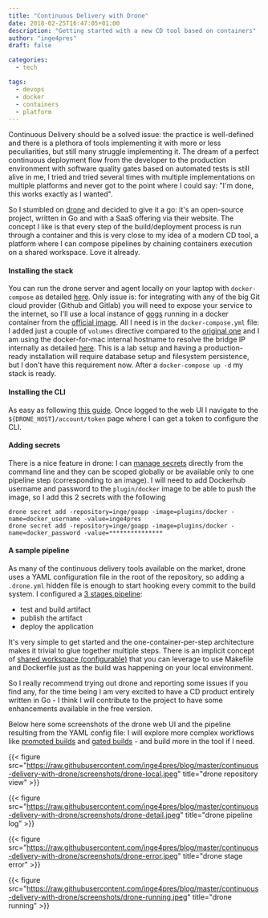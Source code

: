 ```yaml
---
title: "Continuous Delivery with Drone"
date: 2018-02-25T16:47:05+01:00
description: "Getting started with a new CD tool based on containers"
author: "inge4pres"
draft: false

categories:
  - tech

tags:
  - devops
  - docker
  - containers
  - platform
---
```


Continuous Delivery should be a solved issue: the practice is well-defined and there is a plethora of tools implementing it with more or less peculiarities, but still many struggle implementing it. The dream of a perfect continuous deployment flow from the developer to the production environment with software quality gates based on automated tests is still alive in me, I tried and tried several times with multiple implementations on multiple platforms and never got to the point where I could say: "I'm done, this works exactly as I wanted".

So I stumbled on [drone](drone.io) and decided to give it a go: it's an open-source project, written in Go and with a SaaS offering via their website. The concept I like is that every step of the build/deployment process is run through a container and this is very close to my idea of a modern CD tool, a platform where I can compose pipelines by chaining containers execution on a shared workspace. Love it already.

#### Installing the stack
You can run the drone server and agent locally on your laptop with `docker-compose` as detailed [here](http://docs.drone.io/installation/). Only issue is: for integrating with any of the big Git cloud provider (Github and Gitlab) you will need to expose your service to the internet, so I'll use a local instance of [gogs](https://gogs.io/) running in a docker container from the [official image](https://github.com/gogits/gogs/tree/master/docker). All I need is in the `docker-compose.yml` file: I added just a couple of `volumes` directive compared to the [original one](http://docs.drone.io/install-for-gogs/) and I am using the docker-for-mac internal hostname to resolve the bridge IP internally as detailed [here](https://docs.docker.com/docker-for-mac/networking/#use-cases-and-workarounds). This is a lab setup and having a production-ready installation will require database setup and filesystem persistence, but I don't have this requirement now. After a `docker-compose up -d` my stack is ready.

#### Installing the CLI
As easy as following [this guide](http://docs.drone.io/cli-installation/). Once logged to the web UI I navigate to the `${DRONE_HOST}/account/token` page where I can get a token to configure the CLI.

#### Adding secrets
There is a nice feature in drone: I can [manage secrets](http://docs.drone.io/manage-secrets/) directly from the command line and they can be scoped globally or be available only to one pipeline step (corresponding to an image). I will need to add Dockerhub username and password to the `plugin/docker` image to be able to push the image, so I add this 2 secrets with the following

```
drone secret add -repository=inge/goapp -image=plugins/docker -name=docker_username -value=inge4pres
drone secret add -repository=inge/goapp -image=plugins/docker -name=docker_password -value=***************
```

#### A sample pipeline
As many of the continuous delivery tools available on the market, drone uses a YAML configuration file in the root of the repository, so adding a `.drone.yml` hidden file is enough to start hooking every commit to the build system. I configured a [3 stages pipeline](https://github.com/inge4pres/blog/blob/master/continuous-delivery-with-drone/test-app/.drone.yml):

* test and build artifact
* publish the artifact
* deploy the application

It's very simple to get started and the one-container-per-step architecture makes it trivial to glue together multiple steps. There is an implicit concept of [shared workspace (configurable)](http://docs.drone.io/workspace/) that you can leverage to use Makefile and Dockerfile just as the build was happening on your local environment. 

So I really recommend trying out drone and reporting some issues if you find any, for the time being I am very excited to have a CD product entirely written in Go - I think I will contribute to the project to have some enhancements available in the free version.

Below here some screenshots of the drone web UI and the pipeline resulting from the YAML config file: I will explore more complex workflows like [promoted builds](http://docs.drone.io/promoting-builds/) and [gated builds](http://docs.drone.io/gated-builds/) - and build more in the tool if I need.

{{< figure src="https://raw.githubusercontent.com/inge4pres/blog/master/continuous-delivery-with-drone/screenshots/drone-local.jpeg" title="drone repository view" >}}

{{< figure src="https://raw.githubusercontent.com/inge4pres/blog/master/continuous-delivery-with-drone/screenshots/drone-detail.jpeg" title="drone pipeline log" >}}

{{< figure src="https://raw.githubusercontent.com/inge4pres/blog/master/continuous-delivery-with-drone/screenshots/drone-error.jpeg" title="drone stage error" >}}

{{< figure src="https://raw.githubusercontent.com/inge4pres/blog/master/continuous-delivery-with-drone/screenshots/drone-running.jpeg" title="drone running" >}}